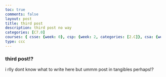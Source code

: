 ```yaml
---
toc: true
comments: false
layout: post
title: third post
description: third post no way
categories: [C7.0]
courses: { csse: {week: 0}, csp: {week: 2, categories: [2.C]}, csa: {week: 2} }
type: ccc
---
```


### third post!?
i rlly dont know what to write here but ummm post in tangibles perhaps!?